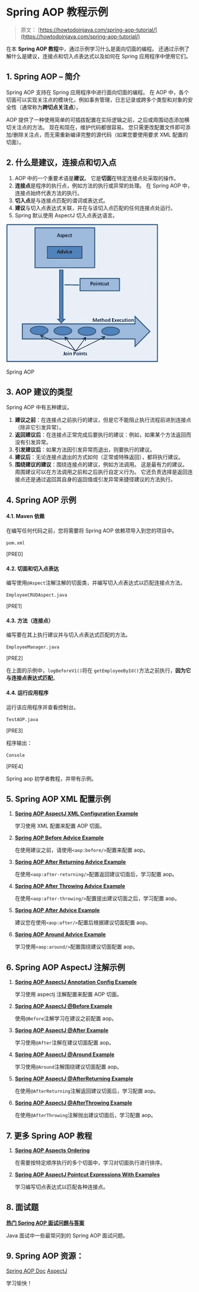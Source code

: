 # Spring AOP 教程示例

> 原文： [https://howtodoinjava.com/spring-aop-tutorial/](https://howtodoinjava.com/spring-aop-tutorial/)

在本 **Spring AOP 教程**中，通过示例学习什么是面向切面的编程。 还通过示例了解什么是建议，连接点和切入点表达式以及如何在 Spring 应用程序中使用它们。

## 1\. Spring AOP – 简介

Spring AOP 支持在 Spring 应用程序中进行面向切面的编程。 在 AOP 中，各个切面可以实现关注点的模块化，例如事务管理，日志记录或跨多个类型和对象的安全性（通常称为**跨切点关注点**）。

AOP 提供了一种使用简单的可插拔配置在实际逻辑之前，之后或周围动态添加横切关注点的方法。 现在和现在，维护代码都很容易。 您只需更改配置文件即可添加/删除关注点，而无需重新编译完整的源代码（如果您要使用要求 XML 配置的切面）。

## 2\. 什么是建议，连接点和切入点

1.  AOP 中的一个重要术语是**建议**。 它是**切面**在特定连接点处采取的操作。
2.  **连接点**是程序的执行点，例如方法的执行或异常的处理。 在 Spring AOP 中，连接点始终代表方法的执行。
3.  **切入点**是与连接点匹配的谓词或表达式。
4.  **建议**与切入点表达式关联，并在与该切入点匹配的任何连接点处运行。
5.  Spring 默认使用 AspectJ 切入点表达语言。

![Spring AOP](img/319c53497c1d373152a44b8e2976eec5.jpg)

Spring AOP

## 3\. AOP 建议的类型

Spring AOP 中有五种建议。

1.  **建议之前**：在连接点之前执行的建议，但是它不能阻止执行流程前进到连接点（除非它引发异常）。
2.  **返回建议后**：在连接点正常完成后要执行的建议：例如，如果某个方法返回而没有引发异常。
3.  **引发建议后**：如果方法因引发异常而退出，则要执行的建议。
4.  **建议后**：无论连接点退出的方式如何（正常或特殊返回），都将执行建议。
5.  **围绕建议的建议**：围绕连接点的建议，例如方法调用。 这是最有力的建议。 周围建议可以在方法调用之前和之后执行自定义行为。 它还负责选择是返回连接点还是通过返回其自身的返回值或引发异常来捷径建议的方法执行。

## 4\. Spring AOP 示例

#### 4.1. Maven 依赖

在编写任何代码之前，您将需要将 Spring AOP 依赖项导入到您的项目中。

`pom.xml`

[PRE0]

#### 4.2. 切面和切入点表达

编写使用`@Aspect`注解注解的切面类，并编写切入点表达式以匹配连接点方法。

`EmployeeCRUDAspect.java`

[PRE1]

#### 4.3. 方法（连接点）

编写要在其上执行建议并与切入点表达式匹配的方法。

`EmployeeManager.java`

[PRE2]

在上面的示例中，`logBeforeV1()`将在 `getEmployeeById()`方法之前执行，**因为它与连接点表达式匹配**。

#### 4.4. 运行应用程序

运行该应用程序并查看控制台。

`TestAOP.java`

[PRE3]

程序输出：

`Console`

[PRE4]

Spring aop 初学者教程，并带有示例。

## 5\. Spring AOP XML 配置示例

1.  [**Spring AOP AspectJ XML Configuration Example**](//howtodoinjava.com/spring/spring-aop/spring-aop-aspectj-xml-configuration-example/)

    学习使用 XML 配置来配置 AOP 切面。

2.  [**Spring AOP Before Advice Example**](//howtodoinjava.com/spring/spring-aop/aspectj-before-advice-example/)

    在使用建议之前，请使用`<aop:before/>`配置来配置 aop。

3.  [**Spring AOP After Returning Advice Example**](//howtodoinjava.com/spring/spring-aop/aspectj-after-returning-advice-example/)

    在使用`<aop:after-returning/>`配置返回建议切面后，学习配置 aop。

4.  [**Spring AOP After Throwing Advice Example**](//howtodoinjava.com/spring/spring-aop/aspectj-after-throwing-advice-example/)

    在使用`<aop:after-throwing/>`配置提出建议切面之后，学习配置 aop。

5.  [**Spring AOP After Advice Example**](//howtodoinjava.com/spring/spring-aop/aspectj-after-advice-example/)

    建议您在使用`<aop:after/>`配置后根据建议切面配置 aop。

6.  [**Spring AOP Around Advice Example**](//howtodoinjava.com/spring/spring-aop/aspectj-around-advice-example/)

    学习使用`<aop:around/>`配置围绕建议切面配置 aop。

## 6\. Spring AOP AspectJ 注解示例

1.  [**Spring AOP AspectJ Annotation Config Example**](//howtodoinjava.com/spring/spring-aop/spring-aop-aspectj-example-tutorial-using-annotation-config/)

    学习使用 aspectj 注解配置来配置 AOP 切面。

2.  [**Spring AOP AspectJ @Before Example**](//howtodoinjava.com/spring/spring-aop/aspectj-before-annotation-example/)

    使用`@Before`注解学习在建议之前配置 aop。

3.  [**Spring AOP AspectJ @After Example**](//howtodoinjava.com/spring/spring-aop/aspectj-after-annotation-example/)

    学习使用`@After`注解在建议切面配置 aop。

4.  [**Spring AOP AspectJ @Around Example**](//howtodoinjava.com/spring/spring-aop/aspectj-around-annotation-example/)

    学习使用`@Around`注解围绕建议切面配置 aop。

5.  [**Spring AOP AspectJ @AfterReturning Example**](//howtodoinjava.com/spring/spring-aop/aspectj-after-returning-annotation-example/)

    在使用`@AfterReturning`注解返回建议切面后，学习配置 aop。

6.  [**Spring AOP AspectJ @AfterThrowing Example**](//howtodoinjava.com/spring/spring-aop/aspectj-afterthrowing-annotation-example)

    在使用`@AfterThrowing`注解抛出建议切面后，学习配置 aop。

## 7\. 更多 Spring AOP 教程

1.  [**Spring AOP Aspects Ordering**](//howtodoinjava.com/spring/spring-aop/spring-aop-specifying-aspects-ordering/)

    在需要按特定顺序执行的多个切面中，学习对切面执行进行排序。

2.  [**Spring AOP AspectJ Pointcut Expressions With Examples**](//howtodoinjava.com/spring/spring-aop/writing-spring-aop-aspectj-pointcut-expressions-with-examples/)

    学习编写切点表达式以匹配各种连接点。

## 8\. 面试题

[**热门 Spring AOP 面试问题与答案**](//howtodoinjava.com/spring/spring-aop/top-spring-aop-interview-questions-with-answers/)

Java 面试中一些最常问到的 Spring AOP 面试问题。

## 9\. Spring AOP 资源：

[Spring AOP Doc](https://docs.spring.io/spring/docs/current/spring-framework-reference/html/aop.html)
[AspectJ](https://eclipse.org/aspectj/)

学习愉快！
